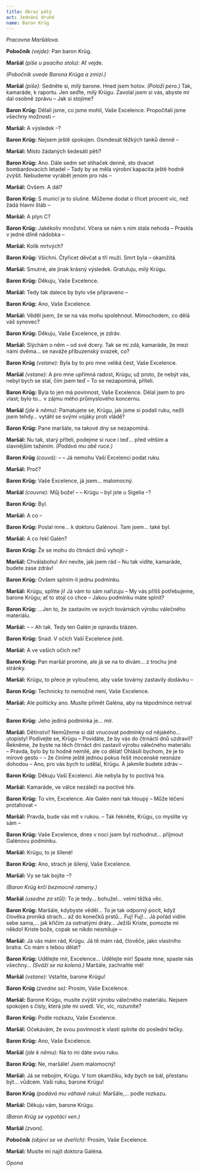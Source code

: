 ```yaml
---
title: Obraz pátý
act: Jednání druhé
name: Baron Krüg
---
```


_Pracovna Maršálova._

**Pobočník** _(vejde):_
Pan baron Krüg.

**Maršál** _(píše u psacího stolu):_
Ať vejde.

_(Pobočník uvede Barona Krüga a zmizí.)_

**Maršál** _(píše):_
Sedněte si, milý barone.
Hned jsem hotov.
_(Položí pero.)_ Tak, kamaráde, k raportu.
Jen seďte, milý Krügu.
Zavolal jsem si vás, abyste mi dal osobně zprávu – Jak si stojíme?

**Baron Krüg:**
Dělali jsme, co jsme mohli, Vaše Excelence.
Propočítali jsme všechny možnosti –

**Maršál:**
A výsledek –?

**Baron Krüg:**
Nejsem ještě spokojen.
Osmdesát těžkých tanků denně –

**Maršál:**
Místo žádaných šedesáti pěti?

**Baron Krüg:**
Ano.
Dále sedm set stihaček denně, sto dvacet bombardovacích letadel – Tady by se měla výrobní kapacita ještě hodně zvýšit.
Nebudeme vyrábět jenom pro nás –

**Maršál:**
Ovšem.
A dál?

**Baron Krüg:**
S municí je to slušné.
Můžeme dodat o třicet procent víc, než žádá hlavní štáb –

**Maršál:**
A plyn C?

**Baron Krüg:**
Jakékoliv množství.
Včera se nám s ním stala nehoda – Praskla v jedné dílně nádobka –

**Maršál:**
Kolik mrtvých?

**Baron Krüg:**
Všichni.
Čtyřicet děvčat a tři muži.
Smrt byla – okamžitá.

**Maršál:**
Smutné, ale jinak krásný výsledek.
Gratuluju, milý Krügu.

**Baron Krüg:**
Děkuju, Vaše Excelence.

**Maršál:**
Tedy tak dalece by bylo vše připraveno –

**Baron Krüg:**
Ano, Vaše Excelence.

**Maršál:**
Věděl jsem, že se na vás mohu spolehnout.
Mimochodem, co dělá váš synovec?

**Baron Krüg:**
Děkuju, Vaše Excelence, je zdráv.

**Maršál:**
Slýchám o něm – od své dcery.
Tak se mi zdá, kamaráde, že mezi námi dvěma…
se naváže příbuzenský svazek, co?

**Baron Krüg** _(vstane):_
Byla by to pro mne veliká čest, Vaše Excelence.

**Maršál** _(vstane):_
A pro mne upřímná radost, Krügu; už proto, že nebýt vás, nebyl bych se stal, čím jsem teď – To se nezapomíná, příteli.

**Baron Krüg:**
Byla to jen má povinnost, Vaše Excelence.
Dělal jsem to pro vlast; bylo to…
v zájmu mého průmyslového koncernu.

**Maršál** _(jde k němu):_
Pamatujete se, Krügu, jak jsme si podali ruku, nežli jsem tehdy…
vytáhl se svými vojáky proti vládě?

**Baron Krüg:**
Pane maršále, na takové dny se nezapomíná.

**Maršál:**
Nu tak, starý příteli, podejme si ruce i teď…
před větším a slavnějším tažením.
_(Podává mu obě ruce.)_

**Baron Krüg** _(couvá):_
– – Já nemohu Vaší Excelenci podat ruku.

**Maršál:**
Proč?

**Baron Krüg:**
Vaše Excelence, já jsem…
malomocný.

**Maršál** _(couvne):_
Můj bože!
– – Krügu – byl jste u Sigelia –?

**Baron Krüg:**
Byl.

**Maršál:**
A co –

**Baron Krüg:**
Poslal mne…
k doktoru Galénovi.
Tam jsem…
také byl.

**Maršál:**
A co řekl Galén?

**Baron Krüg:**
Že se mohu do čtrnácti dnů vyhojit –

**Maršál:**
Chválabohu!
Ani nevíte, jak jsem rád – Nu tak vidíte, kamaráde, budete zase zdráv!

**Baron Krüg:**
Ovšem splním-li jednu podmínku.

**Maršál:**
Krügu, splňte ji!
Já vám to sám nařizuju – My vás příliš potřebujeme, barone Krügu; ať to stojí co chce – Jakou podmínku máte splnit?

**Baron Krüg:**
…Jen to, že zastavím ve svých továrnách výrobu válečného materiálu.

**Maršál:**
– – Ah tak.
Tedy ten Galén je opravdu blázen.

**Baron Krüg:**
Snad.
V očích Vaší Excelence jistě.

**Maršál:**
A ve vašich očích ne?

**Baron Krüg:**
Pan maršál promine, ale já se na to dívám…
z trochu jiné stránky.

**Maršál:**
Krügu, to přece je vyloučeno, aby vaše továrny zastavily dodávku –

**Baron Krüg:**
Technicky to nemožné není, Vaše Excelence.

**Maršál:**
Ale politicky ano.
Musíte přimět Galéna, aby na tépodmínce netrval –

**Baron Krüg:**
Jeho jediná podmínka je…
mír.

**Maršál:**
Dětinství!
Nemůžeme si dát vnucovat podmínky od nějakého…
utopisty!
Podívejte se, Krügu – Povídáte, že by vás do čtrnácti dnů uzdravil?
Řekněme, že byste na těch čtrnáct dní zastavil výrobu válečného materiálu – Pravda, bylo by to hodně nemilé, ale co dělat!
Ohlásili bychom, že je to mírové gesto – – že činíme ještě jednou pokus řešit mocenské nesnáze dohodou – Ano, pro vás bych to udělal, Krügu.
A jakmile budete zdráv –

**Baron Krüg:**
Děkuju Vaší Excelenci.
Ale nebyla by to poctivá hra.

**Maršál:**
Kamaráde, ve válce nezáleží na poctivé hře.

**Baron Krüg:**
To vím, Excelence.
Ale Galén není tak hloupý – Může léčení protahovat –

**Maršál:**
Pravda, bude vás mít v rukou.
– Tak řekněte, Krügu, co myslíte vy sám –

**Baron Krüg:**
Vaše Excelence, dnes v noci jsem byl rozhodnut…
přijmout Galénovu podmínku.

**Maršál:**
Krügu, to je šílené!

**Baron Krüg:**
Ano, strach je šílený, Vaše Excelence.

**Maršál:**
Vy se tak bojíte –?

_(Baron Krüg krčí bezmocně rameny.)_

**Maršál** _(usedne za stůl):_
To je tedy…
bohužel…
velmi těžká věc.

**Baron Krüg:**
Maršále, kdybyste věděl…
To je tak odporný pocit, když člověka proniká strach…
až do konečků prstů…
Fuj!
Fuj!…
Já pořád vidím sebe sama,…
jak křičím za ostnatými dráty…
Ježíši Kriste, pomozte mi někdo!
Kriste bože, copak se nikdo nesmiluje –

**Maršál:**
Já vás mám rád, Krügu.
Já tě mám rád, člověče, jako vlastního bratra.
Co mám s tebou dělat?

**Baron Krüg:**
Udělejte mír, Excelence…
Udělejte mír!
Spaste mne, spaste nás všechny…
_(Sváží se na kolena.)_ Maršále, zachraňte mě!

**Maršál** _(vstane):_
Vstaňte, barone Krügu!

**Baron Krüg** _(zvedne se):_
Prosím, Vaše Excelence.

**Maršál:**
Barone Krügu, musíte zvýšit výrobu válečného materiálu.
Nejsem spokojen s čísly, která jste mi uvedl.
Víc, víc, rozumíte?

**Baron Krüg:**
Podle rozkazu, Vaše Excelence.

**Maršál:**
Očekávám, že svou povinnost k vlasti splníte do poslední tečky.

**Baron Krüg:**
Ano, Vaše Excelence.

**Maršál** _(jde k němu):_
Na to mi dáte svou ruku.

**Baron Krüg:**
Ne, maršále!
Jsem malomocný!

**Maršál:**
Já se nebojím, Krügu.
V tom okamžiku, kdy bych se bál, přestanu být…
vůdcem.
Vaši ruku, barone Krügu!

**Baron Krüg** _(podává mu váhavě ruku):_
Maršále,…
podle rozkazu.

**Maršál:**
Děkuju vám, barone Krügu.

_(Baron Krüg se vypotácí ven.)_

**Maršál** _(zvoní)_.

**Pobočník** _(objeví se ve dveřích):_
Prosím, Vaše Excelence.

**Maršál:**
Musíte mi najít doktora Galéna.

_Opona_

